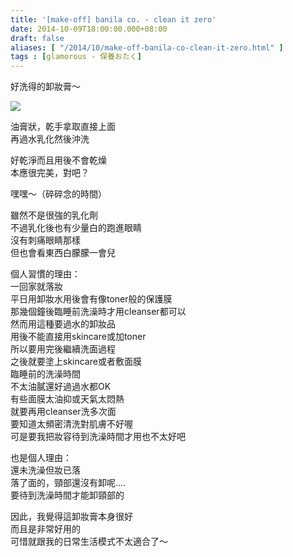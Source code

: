 ```yaml
---
title: '[make-off] banila co. - clean it zero'
date: 2014-10-09T18:00:00.000+08:00
draft: false
aliases: [ "/2014/10/make-off-banila-co-clean-it-zero.html" ]
tags : [glamorous - 保養おたく]
---
```


好洗得的卸妝膏～  

![](/images/banilacocleanit0.jpg)

油膏狀，乾手拿取直接上面  
再過水乳化然後沖洗  
  
好乾淨而且用後不會乾燥  
本應很完美，對吧？  
  
嘿嘿～（碎碎念的時間）  
  
雖然不是很強的乳化劑  
不過乳化後也有少量白的跑進眼睛  
沒有刺痛眼睛那樣  
但也會看東西白朦朦一會兒  
  
個人習慣的理由：  
一回家就落妝  
平日用卸妝水用後會有像toner般的保護膜  
那幾個鐘後臨睡前洗澡時才用cleanser都可以  
然而用這種要過水的卸妝品  
用後不能直接用skincare或加toner  
所以要用完後繼續洗面過程  
之後就要塗上skincare或者敷面膜  
臨睡前的洗澡時間  
不太油膩還好過過水都OK  
有些面膜太油抑或天氣太悶熱  
就要再用cleanser洗多次面  
要知道太頻密清洗對肌膚不好喔  
可是要我把妝容待到洗澡時間才用也不太好吧  
  
也是個人理由：  
還未洗澡但妝已落  
落了面的，頸部還沒有卸呢....  
要待到洗澡時間才能卸頸部的  
  
因此，我覺得這卸妝膏本身很好  
而且是非常好用的  
可惜就跟我的日常生活模式不太適合了～
